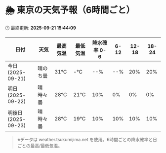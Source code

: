 # 🌦️ 東京の天気予報（6時間ごと）

🕒 最終更新: **2025-09-21 15:44:09**

| 日付 | 天気 | 最高気温 | 最低気温 | 降水確率 0-6 | 6-12 | 12-18 | 18-24 |
|------|------|----------|----------|------------|------|------|------|
| 今日 (2025-09-21) | 晴のち曇 | 31℃ | -℃ | --% | --% | 20% | 20% |
| 明日 (2025-09-22) | 晴時々曇 | 28℃ | 21℃ | 10% | 0% | 0% | 0% |
| 明後日 (2025-09-23) | 晴時々曇 | 28℃ | 19℃ | 10% | 10% | 10% | 10% |

> ※データは weather.tsukumijima.net を使用。6時間ごとの降水確率と日ごとの最高/最低気温。